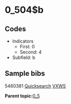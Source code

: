 # 0\_504$b

## Codes

-   Indicators
    -   First: 0
    -   Second: 4
-   Subfield: b

## Sample bibs

5460381 [Quicksearch](https://search.library.yale.edu/catalog/5460381) [VXWS](http://prodorbis.library.yale.edu:7014/vxws/GetHoldingsService?bibId=5460381)

**Parent topic:**[0\_5](../../tags/0_5/0_5.md)


